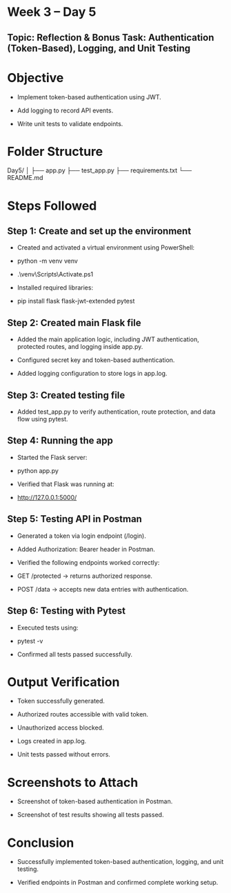# Week 3 – Day 5
Topic: Reflection & Bonus
Task: Authentication (Token-Based), Logging, and Unit Testing
---
# Objective

- Implement token-based authentication using JWT.

- Add logging to record API events.

- Write unit tests to validate endpoints.

# Folder Structure
Day5/
│
├── app.py
├── test_app.py
├── requirements.txt
└── README.md

# Steps Followed
## Step 1: Create and set up the environment

- Created and activated a virtual environment using PowerShell:

- python -m venv venv
- .\venv\Scripts\Activate.ps1

- Installed required libraries:

- pip install flask flask-jwt-extended pytest

## Step 2: Created main Flask file

- Added the main application logic, including JWT authentication, protected routes, and logging inside app.py.

- Configured secret key and token-based authentication.

- Added logging configuration to store logs in app.log.

## Step 3: Created testing file

- Added test_app.py to verify authentication, route protection, and data flow using pytest.

## Step 4: Running the app

- Started the Flask server:

- python app.py


- Verified that Flask was running at:

- http://127.0.0.1:5000/

## Step 5: Testing API in Postman

- Generated a token via login endpoint (/login).

- Added Authorization: Bearer <token> header in Postman.

- Verified the following endpoints worked correctly:

- GET /protected → returns authorized response.

- POST /data → accepts new data entries with authentication.

## Step 6: Testing with Pytest

- Executed tests using:

- pytest -v

- Confirmed all tests passed successfully.

# Output Verification

- Token successfully generated.

- Authorized routes accessible with valid token.

- Unauthorized access blocked.

- Logs created in app.log.

- Unit tests passed without errors.

# Screenshots to Attach

- Screenshot of token-based authentication in Postman.

- Screenshot of test results showing all tests passed.

# Conclusion

- Successfully implemented token-based authentication, logging, and unit testing.

- Verified endpoints in Postman and confirmed complete working setup.
